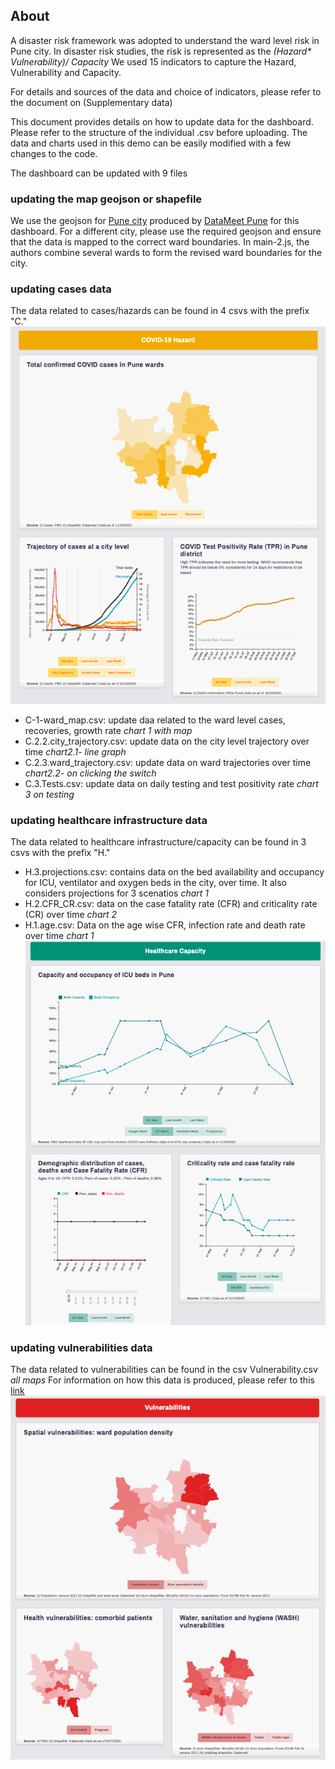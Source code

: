 ## About
A disaster risk framework was adopted to understand the ward level risk in Pune city. In disaster risk studies, the risk is represented as the
_(Hazard* Vulnerability)/ Capacity_
We used 15 indicators to capture the Hazard, Vulnerability and Capacity.

For details and sources of the data and choice of indicators, please refer to the document on (Supplementary data)

This document provides details on how to update data for the dashboard. Please refer to the structure of the individual .csv before uploading. The data and charts used in this demo can be easily modified with a few changes to the code.

The dashboard can be updated with 9 files
### updating the map geojson or shapefile
We use the geojson for [Pune city](https://github.com/sanjanakrishnan/covid-19-dashboard/blob/main/data/pune-electoral-wards_current.geojson) produced by [DataMeet Pune](https://github.com/datameet/Municipal_Spatial_Data/tree/master/Pune) for this dashboard. For a different city, please use the required geojson and ensure that the data is mapped to the correct ward boundaries. In main-2.js, the authors combine several wards to form the revised ward boundaries for the city.

### updating cases data
The data related to cases/hazards can be found in 4 csvs with the prefix "C."
![Screenshot](https://github.com/sanjanakrishnan/covid-19-dashboard/blob/main/img/Screenshot%202020-11-16%20at%205.54.17%20PM.png)

- C-1-ward_map.csv: update daa related to the ward level cases, recoveries, growth rate _chart 1 with map_
- C.2.2.city_trajectory.csv: update data on the city level trajectory over time _chart2.1- line graph_
- C.2.3.ward_trajectory.csv: update data on ward trajectories over time _chart2.2- on clicking the switch_
- C.3.Tests.csv: update data on daily testing and test positivity rate _chart 3 on testing_

### updating healthcare infrastructure data
The data related to healthcare infrastructure/capacity can be found in 3 csvs with the prefix "H."
- H.3.projections.csv: contains data on the bed availability and occupancy for ICU, ventilator and oxygen beds in the city, over time. It also considers projections for 3 scenatios _chart 1_
- H.2.CFR_CR.csv: data on the case fatality rate (CFR) and criticality rate (CR) over time _chart 2_
- H.1.age.csv: Data on the age wise CFR, infection rate and death rate over time _chart 1_
![Screenshot](https://github.com/sanjanakrishnan/covid-19-dashboard/blob/main/img/Screenshot%202020-11-16%20at%206.00.57%20PM.png)

### updating vulnerabilities data
The data related to vulnerabilities can be found in the csv Vulnerability.csv _all maps_
For information on how this data is produced, please refer to this [link](https://github.com/sanjanakrishnan/IDAIR-Risk-dashboard-data)
![Screenshot](https://github.com/sanjanakrishnan/covid-19-dashboard/blob/main/img/Screenshot%202020-11-16%20at%206.01.06%20PM.png)
